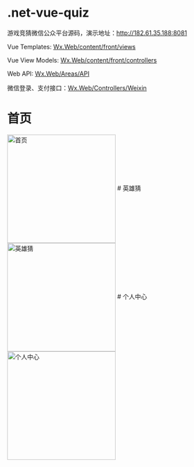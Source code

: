 # .net-vue-quiz
游戏竞猜微信公众平台源码，演示地址：http://182.61.35.188:8081

Vue Templates:  <a href="https://github.com/xaqi/.net-vue-quiz/tree/master/Wx.Web/content/front/views">Wx.Web/content/front/views</a>

Vue View Models:  <a href="https://github.com/xaqi/.net-vue-quiz/tree/master/Wx.Web/content/front/controllers">Wx.Web/content/front/controllers</a>

Web API:  <a href="https://github.com/xaqi/.net-vue-quiz/tree/master/Wx.Web/Areas/API">Wx.Web/Areas/API</a>

微信登录、支付接口：<a href="https://github.com/xaqi/.net-vue-quiz/tree/master/Wx.Web/Controllers/Weixin">Wx.Web/Controllers/Weixin</a>



# 首页
 <img src="http://xaqi.github.io/1.jpg" width="250" alt="首页" align=center />
# 英雄猜
 <img src="http://xaqi.github.io/2.jpg" width="250" alt="英雄猜" align=center />
# 个人中心
 <img src="http://xaqi.github.io/3.jpg" width="250" alt="个人中心" align=center />

